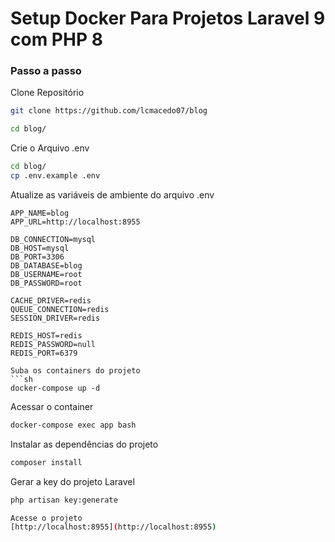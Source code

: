 
# Setup Docker Para Projetos Laravel 9 com PHP 8

### Passo a passo
Clone Repositório
```sh
git clone https://github.com/lcmacedo07/blog
```

```sh
cd blog/
```

Crie o Arquivo .env
```sh
cd blog/
cp .env.example .env
```


Atualize as variáveis de ambiente do arquivo .env
```dosini
APP_NAME=blog
APP_URL=http://localhost:8955

DB_CONNECTION=mysql
DB_HOST=mysql
DB_PORT=3306
DB_DATABASE=blog
DB_USERNAME=root
DB_PASSWORD=root

CACHE_DRIVER=redis
QUEUE_CONNECTION=redis
SESSION_DRIVER=redis

REDIS_HOST=redis
REDIS_PASSWORD=null
REDIS_PORT=6379

Suba os containers do projeto
```sh
docker-compose up -d
```

Acessar o container
```sh
docker-compose exec app bash
```

Instalar as dependências do projeto
```sh
composer install
```

Gerar a key do projeto Laravel
```sh
php artisan key:generate

Acesse o projeto
[http://localhost:8955](http://localhost:8955)
